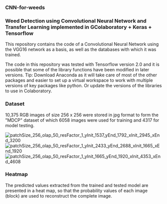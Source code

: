 ### CNN-for-weeds
### Weed Detection using Convolutional Neural Network and Transfer  Learning implemented in GColaboratory + Keras + Tensorflow 

This repository contains the code of a Convolutional Neural Network using the VGG16 network as a basis, as well as the databases with which it was trained. 

The code in this repository was tested with Tensorflow version 2.0 and it is possible that some of the library functions have been modified in later versions. 
Tip: Download Anaconda as it will take care of most of the other packages and easier to set up a virtual workspace to work with multiple versions of key packages like python.  Or update the versions of the libraries to use in Colaboratory. 

### Dataset

10,375 RGB images of size 256 x 256 were stored in jpg format to form the "MDCP" dataset of which 6058 images were used for training and 4317 for model testing.

![patchSize_256_olap_50_resFactor_1_yInit_1537_yEnd_1792_xInit_2945_xEnd_3200](https://github.com/Maria-Lou/CNN-for-weeds/assets/52510266/b5285200-b6d5-4e51-95b7-98f41f7eb0f4)
![patchSize_256_olap_50_resFactor_1_yInit_2433_yEnd_2688_xInit_1665_xEnd_1920](https://github.com/Maria-Lou/CNN-for-weeds/assets/52510266/3b4f2ebe-0f45-4e7c-9236-af81363d8918)
![patchSize_256_olap_50_resFactor_1_yInit_1665_yEnd_1920_xInit_4353_xEnd_4608](https://github.com/Maria-Lou/CNN-for-weeds/assets/52510266/3f90d6dd-5b80-47ac-aa58-1d19173478a4)

### Heatmap
The predicted values extracted from the trained and tested model are presented in a heat map, so that the probability values of each image (block) are used to reconstruct the complete image. 
